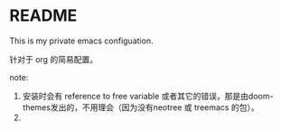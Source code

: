 # README
This is my private emacs configuation.

针对于 org 的简易配置。



note:

1. 安装时会有 reference to free variable 或者其它的错误，那是由doom-themes发出的，不用理会（因为没有neotree 或 treemacs 的包）。
2. 